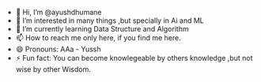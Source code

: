 - 👋 Hi, I’m @ayushdhumane
- 👀 I’m interested in many things ,but specially in Ai and ML
- 🌱 I’m currently learning Data Structure and Algorithm
- 📫 How to reach me only here, if you find me here.
- 😄 Pronouns: AAa - Yussh
- ⚡ Fun fact: You can become knowlegeable by others knowledge ,but not wise by other Wisdom.

<!---
ayushdhumane/ayushdhumane is a ✨ special ✨ repository because its `README.md` (this file) appears on your GitHub profile.
You can click the Preview link to take a look at your changes.
--->

